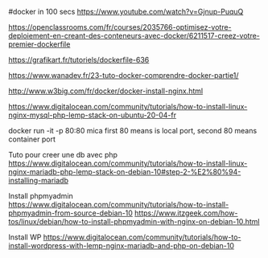 #docker in 100 secs
https://www.youtube.com/watch?v=Gjnup-PuquQ

https://openclassrooms.com/fr/courses/2035766-optimisez-votre-deploiement-en-creant-des-conteneurs-avec-docker/6211517-creez-votre-premier-dockerfile

https://grafikart.fr/tutoriels/dockerfile-636

https://www.wanadev.fr/23-tuto-docker-comprendre-docker-partie1/

http://www.w3big.com/fr/docker/docker-install-nginx.html

https://www.digitalocean.com/community/tutorials/how-to-install-linux-nginx-mysql-php-lemp-stack-on-ubuntu-20-04-fr


docker run -it -p 80:80 mica
first 80 means is local port, second 80 means container port

Tuto pour creer une db avec php
https://www.digitalocean.com/community/tutorials/how-to-install-linux-nginx-mariadb-php-lemp-stack-on-debian-10#step-2-%E2%80%94-installing-mariadb

Install phpmyadmin
https://www.digitalocean.com/community/tutorials/how-to-install-phpmyadmin-from-source-debian-10
https://www.itzgeek.com/how-tos/linux/debian/how-to-install-phpmyadmin-with-nginx-on-debian-10.html


Install WP
https://www.digitalocean.com/community/tutorials/how-to-install-wordpress-with-lemp-nginx-mariadb-and-php-on-debian-10
